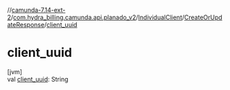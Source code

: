 //[camunda-7.14-ext-2](../../../../index.md)/[com.hydra_billing.camunda.api.planado_v2](../../index.md)/[IndividualClient](../index.md)/[CreateOrUpdateResponse](index.md)/[client_uuid](client_uuid.md)

# client_uuid

[jvm]\
val [client_uuid](client_uuid.md): String
